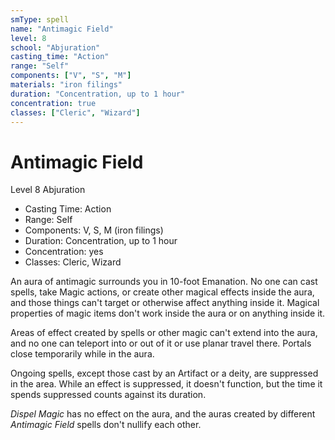 ```yaml
---
smType: spell
name: "Antimagic Field"
level: 8
school: "Abjuration"
casting_time: "Action"
range: "Self"
components: ["V", "S", "M"]
materials: "iron filings"
duration: "Concentration, up to 1 hour"
concentration: true
classes: ["Cleric", "Wizard"]
---
```


# Antimagic Field
Level 8 Abjuration

- Casting Time: Action
- Range: Self
- Components: V, S, M (iron filings)
- Duration: Concentration, up to 1 hour
- Concentration: yes
- Classes: Cleric, Wizard

An aura of antimagic surrounds you in 10-foot Emanation. No one can cast spells, take Magic actions, or create other magical effects inside the aura, and those things can't target or otherwise affect anything inside it. Magical properties of magic items don't work inside the aura or on anything inside it.

Areas of effect created by spells or other magic can't extend into the aura, and no one can teleport into or out of it or use planar travel there. Portals close temporarily while in the aura.

Ongoing spells, except those cast by an Artifact or a deity, are suppressed in the area. While an effect is suppressed, it doesn't function, but the time it spends suppressed counts against its duration.

*Dispel Magic* has no effect on the aura, and the auras created by different *Antimagic Field* spells don't nullify each other.
